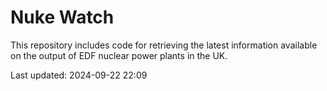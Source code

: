 # Nuke Watch

This repository includes code for retrieving the latest information available on the output of EDF nuclear power plants in the UK.

Last updated: 2024-09-22 22:09